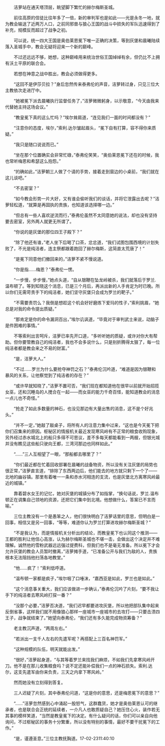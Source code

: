 　　洁萝站在通天塔顶层，眺望脚下繁忙的赫尔梅斯圣城。

　　前往高原的信徒比往年多了一倍，新的审判军也是如此——光是永冬一地，就为教会输送了近两万人口，之前同邪兽与狼心王国的战斗中损失的军队迅速得到了补充，规模反而超过了战争之初。

　　可以说，统一四大王国是奥伯莱恩冕下唯一正确的决策，等到灰堡和晨曦陆续落入圣城手中，教会无疑将迎来一个新的巅峰。

　　不过还远远不够，她想，这种巅峰用来统治世俗王国绰绰有余，但仍比不上拥有沃土平原的联合会。

　　若想在神意之战中胜出，教会必须做得更多。

　　“这回不是伊莎贝拉？”身后忽然传来泰弗伦的声音，洁萝转过身，只见三位大主教依次走进厅中。

　　“她被冕下派去晨曦执行监督任务了，”洁萝微微躬身，以示敬意，“今天由我来代替她主持这场会议。”

　　“教皇冕下真的这么忙吗？”埃尔耸肩道，“连见我们一面的时间都没有？”

　　“注意你的态度，埃尔，”索利.达尔皱起眉头，“冕下自有打算，容不得你来质疑。”

　　“我只是随口说说而已。”

　　“坐在那个位置确实会非常忙碌，”泰弗伦笑笑，“奥伯莱恩冕下还在的时候，我也常听梅恩和希瑟这么抱怨。”

　　“的确如此，”洁萝朝三人做了个请的手势，接着走到窗边的小桌前，“我们就在这儿谈吧。”

　　“不去密室？”

　　“如今教会形势一片大好，又有谁会偷听我们的谈话，并将它泄露出去呢？”洁萝轻松道，“就算是再固执的贵族，也知道该选择哪一边。”

　　“但总有一些人喜欢逆流而行，”泰弗伦虽然不太同意她的说法，却也没有坚持要去密室，另外两人就更无所谓了。

　　“你说的是灰堡的那位四王子殿下？”

　　“除了他还有谁，”老人坐下后喝了口茶，忿忿道，“我们试图包围西境的计划失败了，不光是纯洁者，连主祭都跟着跑回了赫尔梅斯，这简直太荒唐了！”

　　“是冕下同意他们撤回来的，”洁萝不紧不慢说道。

　　“你是指……梅恩？”泰弗伦一愣。

　　“一步慢，步步慢，”她点头道，“自从银鞭在坠龙岭被杀，我们就落后于罗兰.温布顿了。等到知晓这个消息，已是三个月后，再派出新的人手肯定为时已晚。所以你们无需苛责手下的纯洁者，她们坚守灰堡只会成为罗兰的靶子。”

　　“不需要责罚么？我倒是想趁这个机会好好磨炼下爱玛的性子，”索利挑眉，“她总是对我的命令提出质疑。”

　　“那肯定是你的命令漏洞百出，”埃尔讥讽道，“毕竟对于审判武士来说，动脑子是件困难的事情。”

　　不等索利出言呵斥，洁萝已率先开口道，“多听听她的质疑，或许对你大有帮助。但你要管教自己的纯洁者，我也不会多说什么，只是别折腾得太狠了，每一位纯洁者都是教会来之不易的财富。”

　　“是，洁萝大人。”

　　“不过……罗兰为什么要抢夺神罚之石？”泰弗伦沉吟道，“难道是因为银鞭和暴风的关系，让他察觉到了纯洁者的存在？”

　　“或许早就知晓了，”洁萝不置可否，“我们现在都知道他在很早以前就开始招揽女巫，还和沉睡岛的人搅合在一起——而女巫的能力千奇百怪，能知道教会的消息一点儿也不奇怪。”

　　“抢走了如此多数量的神石，也没见那边有大量出售的消息，这不是个好兆头。”

　　“并不一定，”她敲了敲桌子，将所有人的注意力集中过来，“这也是今天冕下把你们召集来的原因。枢秘区的情报机关最近发现寒风岭有不正常的粮食收购现象，另外经过赤水城北上的船只多得不可思议，差不多每天都能看到一两艘，但银光城并没有瞧见这些船只驶向王都，三湾河那边也同样如此。”

　　“……”三人互相望了一眼，“那船都去哪里了？”

　　“你们最近都在忙着回收部署在晨曦的战备物资，所以没有关注灰堡的局势也很正常，”洁萝直言道，“排除了东西两边后，他们能去的地方就只剩下一个了——北地的幽谷镇。那里有着唯一一条和赤水河相连的支流，也是灰堡北方离寒风岭最近的城镇。”

　　靠着碧水女王的记忆，她对灰堡的城镇分布了如指掌，“换句话说，罗兰.温布顿正在调集自己领地的资源，还把它们集中到北境。他想做什么，答案已不言而喻。”

　　三位主教没有一个是愚笨之人，他们很快明白了洁萝话里的意思，但明白是一回事，相信又是另一回事，“等等，难道你认为罗兰打算进攻赫尔梅斯圣城？”

　　“不是我认为，而是情报机关分析出的结论，而教皇冕下也认同这个推测——王都的胜利让他信心高涨，认为赫尔梅斯圣城也不堪一击，会做出这个决定并不难理解。诚然他的雪粉武器远远强过提费科，但我们也不是毫无准备。所以冕下才会允许灰堡的教会人员暂时撤离，”洁萝摊手道，“已准备公开与我们为敌的人，贵族根本无法阻挡他扫荡各地教堂。”

　　“他……疯了！”索利低呼道。

　　“温布顿一家都是疯子，”埃尔咽了口唾沫，“嘉西亚是如此，罗兰也是如此。”

　　“这个消息事关重大，我们应该做进一步确认，”泰弗伦沉吟了片刻，“要不我让手下的纯洁者去寒风岭打探一番？”

　　“没那个必要，”洁萝否决道，“我们迟早都要进攻灰堡，所以他把部队集中起来反倒省事，这样我们就不用像狼心那样一座城市一座城市的去攻打——只要击溃四王子，战争就结束了。”她望向泰弗伦，“我们还有多久能完成物资筹备？”

　　老主教沉声道，“两周左右。”

　　“若派出一支千人左右的先遣军呢？再搭配上三百名神罚军。”

　　“这种规模的队伍，明天就能出发。”

　　“很好，”洁萝起身道，“与其等着罗兰来找我们麻烦，不如我们先拿寒风岭开刀。他不是在那儿收集粮食吗？说不定还能补偿我们一点的神石损失。索利.达尔，这支先遣军由你来负责，三天之内拿下寒风岭。”

　　然而她没有立刻得到答复。

　　三人迟疑了片刻，其中泰弗伦问道，“这是你的意思，还是梅恩冕下的意思？”

　　“……”洁萝忽然感到心中涌起一股怒气，这群蠢货，她才是奥伯莱恩认可的继承者，也是联合会正统的延续者，一介凡人也敢质疑自己？她压住心火，装作若无其事的模样笑道，“当然是教皇冕下的决定。有什么疑问的话，你们可以亲自向他询问，不过枢秘区的事务十分繁重，所以没有特别的事情，最好不要干扰冕下的工作。”

　　“是，谨遵圣意。”三位主教抚胸道。17-02-2311:40:10
